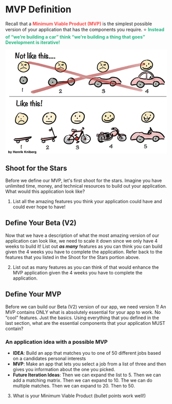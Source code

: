 # MVP Definition

Recall that a <span style = "color: #FE4646">**Minimum Viable Product (MVP)**</span> is the simplest possible version of your application that has the components you require. ⭐️ <span style = "color: #21B581">**Instead of “we’re building a car” think “we’re building a thing that goes” Development is iterative!**</span>

![MVP Diagram](./assets/4.MVP.webp)

## Shoot for the Stars

Before we define our MVP, let's first shoot for the stars. Imagine you have unlimited time, money, and technical resources to build out your application. What would this application look like?

1. List all the amazing features you think your application could have and could ever hope to have!

## Define Your Beta (V2)

Now that we have a description of what the most amazing version of our application can look like, we need to scale it down since we only have 4 weeks to build it! List out ***as many*** features as you can think you can build given the 4 weeks you have to complete the application. Refer back to the features that you listed in the Shoot for the Stars portion above.

2. List out as many features as you can think of that would enhance the MVP application given the 4 weeks you have to complete the application.

## Define Your MVP
Before we can build our Beta (V2) version of our app, we need version 1! An MVP contains ONLY what is absolutely essential for your app to work. No “cool” features. Just the basics. Using everything that you defined in the last section, what are the essential components that your application MUST contain?

### An application idea with a possible MVP

- **IDEA**: Build an app that matches you to one of 50 different jobs based on a candidates personal interests 
- **MVP**: Make an app that lets you select a job from a list of three and then gives you information about the one you picked. 
- **Future Iteration Ideas**: Then we can expand the list to 5. Then we can add a matching matrix. Then we can expand to 10. The we can do multiple matches. Then we can expand to 20. Then to 50.

3. What is your Minimum Viable Product (bullet points work well!)